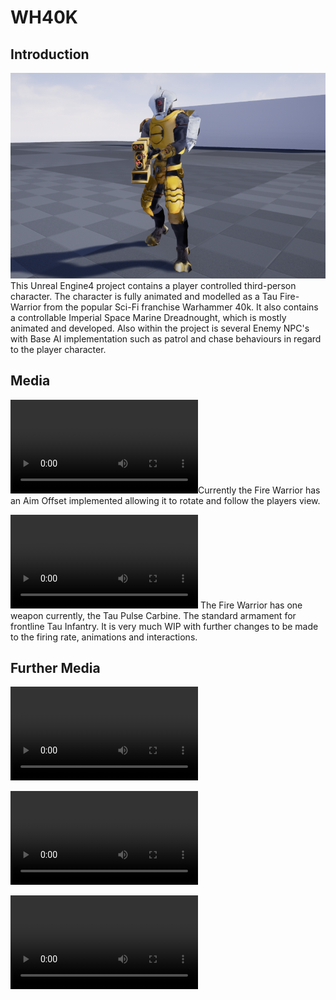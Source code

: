 # WH40K

## Introduction
![](media/TauFWPIC1.png)
This Unreal Engine4 project contains a player controlled third-person character. The character is fully animated and modelled as a Tau Fire-Warrior from the popular Sci-Fi franchise Warhammer 40k. It also contains a controllable Imperial Space Marine Dreadnought, which is mostly animated and developed. Also within the project is several Enemy NPC's with Base AI implementation such as patrol and chase behaviours in regard to the player character.

## Media
![](media/TauFWAimOffset.mp4)Currently the Fire Warrior has an Aim Offset implemented allowing it to rotate and follow the players view.

![](media/TauFWFiringCarbine.mp4)
The Fire Warrior has one weapon currently, the Tau Pulse Carbine. The standard armament for frontline Tau Infantry.
It is very much WIP with further changes to be made to the firing rate, animations and interactions.

## Further Media
![](media/DreadFiring.mp4)

![](media/DreadFlyby.mp4)

![](media/TauFWFlyby.mp4)
